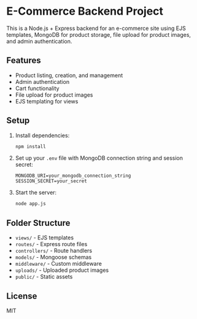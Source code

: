 # E-Commerce Backend Project

This is a Node.js + Express backend for an e-commerce site using EJS templates, MongoDB for product storage, file upload for product images, and admin authentication.

## Features
- Product listing, creation, and management
- Admin authentication
- Cart functionality
- File upload for product images
- EJS templating for views

## Setup
1. Install dependencies:
   ```sh
   npm install
   ```
2. Set up your `.env` file with MongoDB connection string and session secret:
   ```env
   MONGODB_URI=your_mongodb_connection_string
   SESSION_SECRET=your_secret
   ```
3. Start the server:
   ```sh
   node app.js
   ```

## Folder Structure
- `views/` - EJS templates
- `routes/` - Express route files
- `controllers/` - Route handlers
- `models/` - Mongoose schemas
- `middleware/` - Custom middleware
- `uploads/` - Uploaded product images
- `public/` - Static assets

## License
MIT
